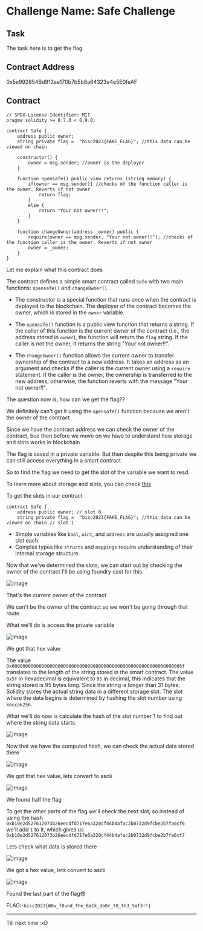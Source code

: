# Challenge Name: Safe Challenge

## Task

The task here is to get the flag  
 
## Contract Address

0x5e992854Bd912ae170b7b5b8a64323e4e5E0feAF
 
 
## Contract 

```sol 
// SPDX-License-Identifier: MIT
pragma solidity >= 0.7.0 < 0.9.0; 

contract Safe {
    address public owner;
    string private flag =  "bisc2023{FAKE_FLAG}"; //this data can be viewed on chain

    constructor() {
        owner = msg.sender; //owner is the deployer
    }

    function opensafe() public view returns (string memory) { 
        if(owner == msg.sender){ //checks of the function caller is the owner. Reverts if not owner
            return flag;
        }
        else {
            return "Your not owner!!";
        }
    }

    function changeOwner(address _owner) public {
        require(owner == msg.sender, "Your not owner!!"); //checks of the function caller is the owner. Reverts if not owner
        owner = _owner;
    }
}
```
Let me explain what this contract does
 
The contract defines a simple smart contract called `Safe` with two main functions: `opensafe()` and `changeOwner()`.

- The constructor is a special function that runs once when the contract is deployed to the blockchain. The deployer of the contract becomes the owner, which is stored in the `owner` variable.

- The `opensafe()` function is a public view function that returns a string. If the caller of this function is the current owner of the contract (i.e., the address stored in `owner`), the function will return the `flag` string. If the caller is not the owner, it returns the string "Your not owner!!".

- The `changeOwner()` function allows the current owner to transfer ownership of the contract to a new address. It takes an address as an argument and checks if the caller is the current owner using a `require` statement. If the caller is the owner, the ownership is transferred to the new address; otherwise, the function reverts with the message "Your not owner!!".


The question now is, how can we get the flag??

We definitely can't get it using the `opensafe()` function because we aren't the owner of the contract

Since we have the contract address we can check the owner of the contract, bue then before we move on we have to understand how storage and slots works in blockchain

The flag is saved in a private variable. But then despite this being private we can still access everything in a smart contract

So to find the flag we need to get the slot of the variable we want to read.

To learn more about storage and slots, you can check [this](https://medium.com/@ozorawachie/solidity-storage-layout-and-slots-a-comprehensive-guide-2cee71817ed8)

To get the slots in our contract

```sol
contract Safe {
    address public owner; // slot 0
    string private flag =  "bisc2023{FAKE_FLAG}"; //this data can be viewed on chain // slot 1
```
- Simple variables like `bool`, `uint`, and `address` are usually assigned one slot each.
- Complex types like `structs` and `mappings` require understanding of their internal storage structure.

Now that we've determined the slots, we can start out by checking the owner of the contract I'll be using foundry cast for this

![image](https://github.com/user-attachments/assets/2e1d711d-5553-4f39-b7ef-ad792ccdeddc)

That's the current owner of the contract

We can't be the owner of the contract so we won't be going through that route

What we'll do is access the private variable

![image](https://github.com/user-attachments/assets/0e00ff35-b269-4829-bbaa-1e9c407c63e9)

We got that hex value

The value `0x000000000000000000000000000000000000000000000000000000000000005f` translates to the length of the string stored in the smart contract. The value `0x5f` in hexadecimal is equivalent to `95` in decimal, this indicates that the string stored is 95 bytes long. Since the string is longer than 31 bytes, Solidity stores the actual string data in a different storage slot. The slot where the data begins is determined by hashing the slot number using `keccak256`.

What we'll do now is calculate the hash of the slot number 1 to find out where the string data starts.

![image](https://github.com/user-attachments/assets/e3aa5219-1b79-4aa6-b628-36ca707d349e)

Now that we have the computed hash, we can check the actual data stored there

![image](https://github.com/user-attachments/assets/add4118d-07d0-41c8-a875-2a30d6a49348)

We got that hex value, lets convert to ascii

![image](https://github.com/user-attachments/assets/72fb24ae-8a45-4f6d-aa72-ef5e8963a60b)

We found half the flag

To get the other parts of the flag we'll check the next slot, so instead of using the hash ```0xb10e2d527612073b26eecdfd717e6a320cf44b4afac2b0732d9fcbe2b7fa0cf6``` we'll add ```1``` to it, which gives us ```0xb10e2d527612073b26eecdfd717e6a320cf44b4afac2b0732d9fcbe2b7fa0cf7```

Lets check what data is stored there

![image](https://github.com/user-attachments/assets/0d2ebcbe-ec4b-49ef-8862-3bc83425074a)

We got a hex value, lets convert to ascii

![image](https://github.com/user-attachments/assets/e81edb74-3a54-4d99-85cd-3264803fb999)

Found the last part of the flag😎

FLAG:-```bisc2023{W0w_f0und_The_6aCk_do0r_t0_th3_5af3!!}```

-------------------------------

Till next time :xD














